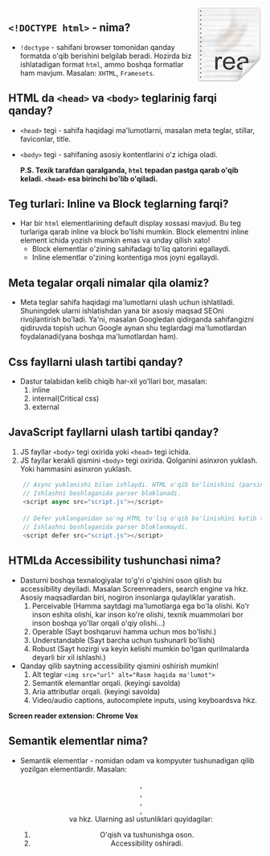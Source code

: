 <img src="./icon.png" align="right" />

## `<!DOCTYPE html>` - nima?

- `!doctype` - sahifani browser tomonidan qanday formatda o'qib berishini belgilab beradi. Hozirda biz ishlatadigan format `html`, ammo boshqa formatlar ham mavjum. Masalan: `XHTML`, `Framesets`.

## HTML da `<head>` va `<body>` teglarinig farqi qanday?

- `<head>` tegi - sahifa haqidagi ma'lumotlarni, masalan meta teglar, stillar, faviconlar, title.
- `<body>` tegi - sahifaning asosiy kontentlarini o'z ichiga oladi. <br>
  
  **P.S. Texik tarafdan qaralganda, `html` tepadan pastga qarab o'qib keladi. `<head>` esa birinchi bo'lib o'qiladi.** 


## Teg turlari: Inline va Block teglarning farqi? 

- Har bir `html` elementlarining default display xossasi mavjud. Bu teg turlariga qarab inline va block bo'lishi mumkin. Block elementni inline element ichida yozish mumkin emas va unday qilish xato!
    * Block elementlar o'zining sahifadagi to'liq qatorini egallaydi.
    * Inline elementlar o'zining kontentiga mos joyni egallaydi.

## Meta tegalar orqali nimalar qila olamiz?

- Meta teglar sahifa haqidagi ma'lumotlarni ulash uchun ishlatiladi. Shuningdek ularni ishlatishdan yana bir asosiy maqsad SEOni rivojlantirish bo'ladi. Ya'ni, masalan Googledan qidirganda sahifangizni qidiruvda topish uchun Google aynan shu teglardagi ma'lumotlardan foydalanadi(yana boshqa ma'lumotlardan ham).

## Css fayllarni ulash tartibi qanday?

- Dastur talabidan kelib chiqib har-xil yo'llari bor, masalan:
  1. inline 
  2. internal(Critical css)
  3. external

## JavaScript fayllarni ulash tartibi qanday? 

  1. JS fayllar `<body>` tegi oxirida yoki `<head>` tegi ichida.
  2. JS fayllar kerakli qismini  `<body>` tegi oxirida. Qolganini asinxron yuklash. Yoki hammasini asinxron yuklash.

``` js
    // Async yuklanishi bilan ishlaydi. HTML o'qib bo'linishini (parsing) kutib turmaydi.    
    // Ishlashni boshlaganida parser bloklanadi.
    <script async src="script.js"></script>

    // Defer yuklanganidan so'ng HTML to'liq o'qib bo'linishini kutib turadi. 
    // Ishlashni boshlaganida parser bloklanmaydi.   
    <script defer src="script.js"></script>
```
## HTMLda Accessibility tushunchasi nima? 

- Dasturni boshqa texnalogiyalar to'g'ri o'qishini oson qilish bu accessibility deyiladi. Masalan Screenreaders, search engine va hkz. Asosiy maqsadlardan biri, nogiron insonlarga qulayliklar yaratish. 
  1. Perceivable (Hamma saytdagi ma'lumotlarga ega bo'la olishi. Ko'r inson eshita olishi, kar inson ko're olishi, texnik muammolari bor inson boshqa yo'llar orqali o'qiy olishi...)
  2. Operable (Sayt boshqaruvi hamma uchun mos bo'lishi.)
  3. Understandable (Sayt barcha uchun tushunarli bo'lishi)
  4. Robust (Sayt hozirgi va keyin kelishi mumkin bo'lgan qurilmalarda deyarli bir xil ishlashi.)
- Qanday qilib saytning accessibility qismini oshirish mumkin! 
  1. Alt teglar `<img src="url" alt="Rasm haqida ma'lumot">`
  2. Semantik elemantlar orqali. (keyingi savolda)
  3. Aria attributlar orqali. (keyingi savolda)
  4. Video/audio captions, autocomplete inputs, using keyboardsva hkz.

**Screen reader extension: Chrome Vox**

## Semantik elementlar nima?

- Semantik elementlar - nomidan odam va kompyuter tushunadigan qilib yozilgan elementlardir. Masalan: <header>, <footer>, <main>, <section>, <nav> va hkz. Ularning asl ustunliklari quyidagilar:

  1. O'qish va tushunishga oson.
  2. Accessibility oshiradi.


